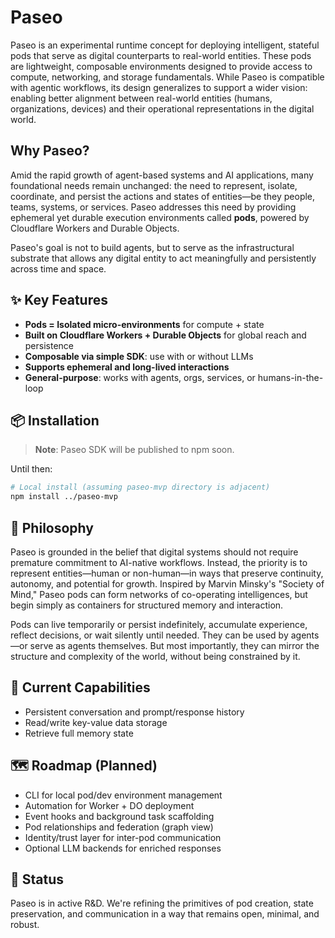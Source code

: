 # Paseo

Paseo is an experimental runtime concept for deploying intelligent, stateful pods that serve as digital counterparts to real-world entities. These pods are lightweight, composable environments designed to provide access to compute, networking, and storage fundamentals. While Paseo is compatible with agentic workflows, its design generalizes to support a wider vision: enabling better alignment between real-world entities (humans, organizations, devices) and their operational representations in the digital world.

## Why Paseo?

Amid the rapid growth of agent-based systems and AI applications, many foundational needs remain unchanged: the need to represent, isolate, coordinate, and persist the actions and states of entities—be they people, teams, systems, or services. Paseo addresses this need by providing ephemeral yet durable execution environments called **pods**, powered by Cloudflare Workers and Durable Objects.

Paseo's goal is not to build agents, but to serve as the infrastructural substrate that allows any digital entity to act meaningfully and persistently across time and space.

## ✨ Key Features

- **Pods = Isolated micro-environments** for compute + state
- **Built on Cloudflare Workers + Durable Objects** for global reach and persistence
- **Composable via simple SDK**: use with or without LLMs
- **Supports ephemeral and long-lived interactions**
- **General-purpose**: works with agents, orgs, services, or humans-in-the-loop

## 📦 Installation

> **Note**: Paseo SDK will be published to npm soon.

Until then:

```bash
# Local install (assuming paseo-mvp directory is adjacent)
npm install ../paseo-mvp
```

## 🧠 Philosophy

Paseo is grounded in the belief that digital systems should not require premature commitment to AI-native workflows. Instead, the priority is to represent entities—human or non-human—in ways that preserve continuity, autonomy, and potential for growth. Inspired by Marvin Minsky's "Society of Mind," Paseo pods can form networks of co-operating intelligences, but begin simply as containers for structured memory and interaction.

Pods can live temporarily or persist indefinitely, accumulate experience, reflect decisions, or wait silently until needed. They can be used by agents—or serve as agents themselves. But most importantly, they can mirror the structure and complexity of the world, without being constrained by it.

## 🔧 Current Capabilities

- Persistent conversation and prompt/response history
- Read/write key-value data storage
- Retrieve full memory state

## 🗺 Roadmap (Planned)

- CLI for local pod/dev environment management
- Automation for Worker + DO deployment
- Event hooks and background task scaffolding
- Pod relationships and federation (graph view)
- Identity/trust layer for inter-pod communication
- Optional LLM backends for enriched responses

## 🧪 Status

Paseo is in active R&D. We're refining the primitives of pod creation, state preservation, and communication in a way that remains open, minimal, and robust.

